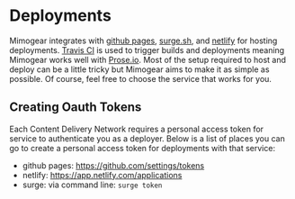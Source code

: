 # Deployments

Mimogear integrates with [github pages](https://pages.github.com/), [surge.sh]((https://surge.sh/)), and [netlify](https://www.netlify.com/) for hosting deployments. [Travis CI](https://travis-ci.org/) is used to trigger builds and deployments meaning Mimogear works well with [Prose.io](http://prose.io/). Most of the setup required to host and deploy can be a little tricky but Mimogear aims to make it as simple as possible. Of course, feel free to choose the service that works for you.

## Creating Oauth Tokens

Each Content Delivery Network requires a personal access token for service to authenticate you as a deployer. Below is a list of places you can go to create a personal access token for deployments with that service:

* github pages: https://github.com/settings/tokens
* netlify: https://app.netlify.com/applications
* surge: via command line: `surge token`
